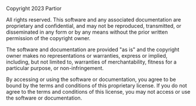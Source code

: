 Copyright 2023 Partior

All rights reserved. This software and any associated documentation are proprietary and confidential, and may not be reproduced, transmitted, or disseminated in any form or by any means without the prior written permission of the copyright owner.

The software and documentation are provided "as is" and the copyright owner makes no representations or warranties, express or implied, including, but not limited to, warranties of merchantability, fitness for a particular purpose, or non-infringement.

By accessing or using the software or documentation, you agree to be bound by the terms and conditions of this proprietary license. If you do not agree to the terms and conditions of this license, you may not access or use the software or documentation.

